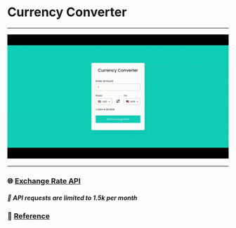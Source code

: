 # Currency Converter

---

![](demo/demo.gif)

---

### 🌐 [Exchange Rate API](https://www.exchangerate-api.com/ "API documentation") 

##### 🚨 API requests are limited to 1.5k per month

### 🚩 [Reference](https://youtu.be/UY7F37KHyI8 "Reference")

